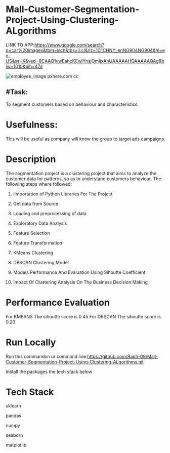 # Mall-Customer-Segmentation-Project-Using-Clustering-ALgorithms



LINK TO APP:https://www.google.com/search?q=car%20images&tbm=isch&tbs=il:cl&rlz=1C1CHNY_enNG904NG904&hl=en-US&sa=X&ved=0CAAQ1vwEahcKEwjYnsjQmIjxAhUAAAAAHQAAAAAQAg&biw=1010&bih=474

![employee_image](https://user-images.githubusercontent.com/72034856/121223251-3d503300-c87f-11eb-8c96-5440e2ada781.jpg)
pxhere.com cc


## #Task: 
To segment customers based on behaviour and characteristics.
# Usefulness:
This will be useful as company will know the group to target ads campaigns.
# Description
The segmentation project is a clustering project that aims to analyze the customer data for patterns, so as to understand customers behaviour.
The following steps where followed:

1) iImportation of Python Libraries For The Project

2)  Get data from Source

3) Loading and preprocessing of data

4) Exploratory Data Analysis

5) Feature Selection

6) Feature Transformation


7) KMeans Clustering


8) DBSCAN Clustering Model


 9) Models Performance And Evaluation Using Sihoutte Coefficient


10) Impact Of Clustering Analysis On The Business Decision Making

# Performance Evaluation
For KMEANS
The sihoutte score is 0.45
For DBSCAN
The sihoutte score is 0.20
    
 # Run Locally
  Run this commandon ur command line:https://github.com/Raph-09/Mall-Customer-Segmentation-Project-Using-Clustering-ALgorithms.git
  
  Install the packages the tech stack below
  
 # Tech Stack
 sklearn
 
 pandas
 
 numpy
 
 seaborn
 
 matplotlib
